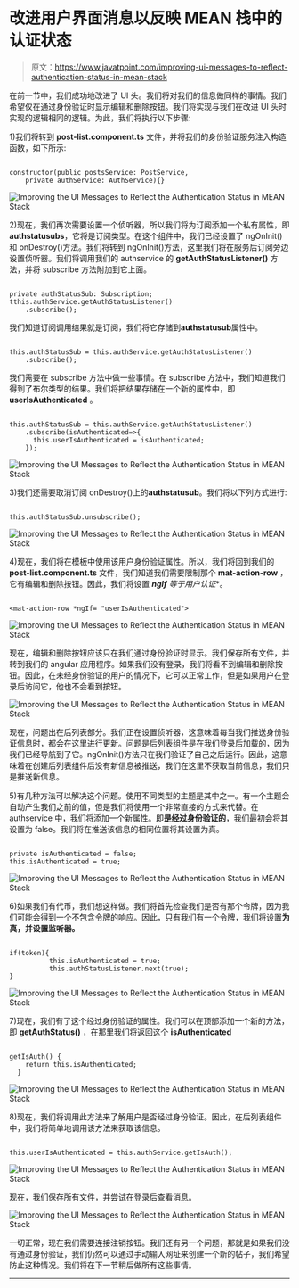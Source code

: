 # 改进用户界面消息以反映 MEAN 栈中的认证状态

> 原文：<https://www.javatpoint.com/improving-ui-messages-to-reflect-authentication-status-in-mean-stack>

在前一节中，我们成功地改进了 UI 头。我们将对我们的信息做同样的事情。我们希望仅在通过身份验证时显示编辑和删除按钮。我们将实现与我们在改进 UI 头时实现的逻辑相同的逻辑。为此，我们将执行以下步骤:

1)我们将转到 **post-list.component.ts** 文件，并将我们的身份验证服务注入构造函数，如下所示:

```

constructor(public postsService: PostService,
    private authService: AuthService){}

```

![Improving the UI Messages to Reflect the Authentication Status in MEAN Stack](img/216805eade7ad2a9947f1fca3284f49b.png)

2)现在，我们再次需要设置一个侦听器，所以我们将为订阅添加一个私有属性，即**authstatusubs**，它将是订阅类型。在这个组件中，我们已经设置了 ngOnInit()和 onDestroy()方法。我们将转到 ngOnInit()方法，这里我们将在服务后订阅旁边设置侦听器。我们将调用我们的 authservice 的 **getAuthStatusListener()** 方法，并将 subscribe 方法附加到它上面。

```

private authStatusSub: Subscription;
tthis.authService.getAuthStatusListener()
    .subscribe();

```

我们知道订阅调用结果就是订阅，我们将它存储到**authstatusub**属性中。

```

this.authStatusSub = this.authService.getAuthStatusListener()
    .subscribe();

```

我们需要在 subscribe 方法中做一些事情。在 subscribe 方法中，我们知道我们得到了布尔类型的结果。我们将把结果存储在一个新的属性中，即 **userIsAuthenticated** 。

```

this.authStatusSub = this.authService.getAuthStatusListener()
    .subscribe(isAuthenticated=>{
      this.userIsAuthenticated = isAuthenticated;
    });

```

![Improving the UI Messages to Reflect the Authentication Status in MEAN Stack](img/a89434da3ea164ed5ef3beecc43116e5.png)

3)我们还需要取消订阅 onDestroy()上的**authstatusub**。我们将以下列方式进行:

```

this.authStatusSub.unsubscribe();

```

![Improving the UI Messages to Reflect the Authentication Status in MEAN Stack](img/a9dc1fe86d02dc01689ee8e5c432cbb1.png)

4)现在，我们将在模板中使用该用户身份验证属性。所以，我们将回到我们的 **post-list.component.ts** 文件，我们知道我们需要限制那个 **mat-action-row** ，它有编辑和删除按钮。因此，我们将设置 ***ngIf** 等于**用户认证**。

```

<mat-action-row *ngIf= "userIsAuthenticated">

```

![Improving the UI Messages to Reflect the Authentication Status in MEAN Stack](img/5a0fe62628bb7ee54ddb495703d68d43.png)

现在，编辑和删除按钮应该只在我们通过身份验证时显示。我们保存所有文件，并转到我们的 angular 应用程序。如果我们没有登录，我们将看不到编辑和删除按钮。因此，在未经身份验证的用户的情况下，它可以正常工作，但是如果用户在登录后访问它，他也不会看到按钮。

![Improving the UI Messages to Reflect the Authentication Status in MEAN Stack](img/c706812ab8d9121dd9ec62f7ff943f5e.png)

现在，问题出在后列表部分。我们正在设置侦听器，这意味着每当我们推送身份验证信息时，都会在这里进行更新。问题是后列表组件是在我们登录后加载的，因为我们已经导航到了它。ngOnInit()方法只在我们验证了自己之后运行。因此，这意味着在创建后列表组件后没有新信息被推送，我们在这里不获取当前信息，我们只是推送新信息。

5)有几种方法可以解决这个问题。使用不同类型的主题是其中之一。有一个主题会自动产生我们之前的值，但是我们将使用一个非常直接的方式来代替。在 authservice 中，我们将添加一个新属性。即**是经过身份验证的**，我们最初会将其设置为 false。我们将在推送该信息的相同位置将其设置为真。

```

private isAuthenticated = false;
this.isAuthenticated = true;

```

![Improving the UI Messages to Reflect the Authentication Status in MEAN Stack](img/89d9c2ba65ec8a96c3ed7d6545e1f476.png)

6)如果我们有代币，我们想这样做。我们将首先检查我们是否有那个令牌，因为我们可能会得到一个不包含令牌的响应。因此，只有我们有一个令牌，我们将设置**为真，并设置监听器。**

```

if(token){
          this.isAuthenticated = true;
          this.authStatusListener.next(true);
}

```

![Improving the UI Messages to Reflect the Authentication Status in MEAN Stack](img/3f52dcf0eee79f5bd218f3dd3a74cfd8.png)

7)现在，我们有了这个经过身份验证的属性。我们可以在顶部添加一个新的方法，即 **getAuthStatus()** ，在那里我们将返回这个 **isAuthenticated**

```

getIsAuth() {
    return this.isAuthenticated;
  }

```

![Improving the UI Messages to Reflect the Authentication Status in MEAN Stack](img/85b09cb58fc22571650e59dfc41b602e.png)

8)现在，我们将调用此方法来了解用户是否经过身份验证。因此，在后列表组件中，我们将简单地调用该方法来获取该信息。

```

this.userIsAuthenticated = this.authService.getIsAuth();

```

![Improving the UI Messages to Reflect the Authentication Status in MEAN Stack](img/10c42821d6d505e344989f4c9c099310.png)

现在，我们保存所有文件，并尝试在登录后查看消息。

![Improving the UI Messages to Reflect the Authentication Status in MEAN Stack](img/81cef58420a17533637d972cc6b8ee58.png)

一切正常，现在我们需要连接注销按钮。我们还有另一个问题，那就是如果我们没有通过身份验证，我们仍然可以通过手动输入网址来创建一个新的帖子，我们希望防止这种情况。我们将在下一节稍后做所有这些事情。

* * *